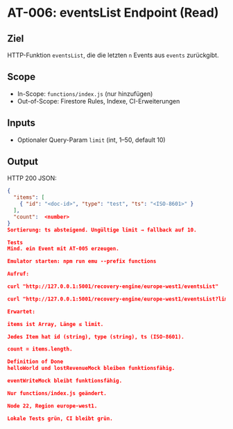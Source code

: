 # AT-006: eventsList Endpoint (Read)

## Ziel
HTTP-Funktion `eventsList`, die die letzten `n` Events aus `events` zurückgibt.

## Scope
- In-Scope: `functions/index.js` (nur hinzufügen)
- Out-of-Scope: Firestore Rules, Indexe, CI-Erweiterungen

## Inputs
- Optionaler Query-Param `limit` (int, 1–50, default 10)

## Output
HTTP 200 JSON:
```json
{
  "items": [
    { "id": "<doc-id>", "type": "test", "ts": "<ISO-8601>" }
  ],
  "count":  <number>
}
Sortierung: ts absteigend. Ungültige limit → fallback auf 10.

Tests
Mind. ein Event mit AT-005 erzeugen.

Emulator starten: npm run emu --prefix functions

Aufruf:

curl "http://127.0.0.1:5001/recovery-engine/europe-west1/eventsList"

curl "http://127.0.0.1:5001/recovery-engine/europe-west1/eventsList?limit=5"

Erwartet:

items ist Array, Länge ≤ limit.

Jedes Item hat id (string), type (string), ts (ISO-8601).

count = items.length.

Definition of Done
helloWorld und lostRevenueMock bleiben funktionsfähig.

eventWriteMock bleibt funktionsfähig.

Nur functions/index.js geändert.

Node 22, Region europe-west1.

Lokale Tests grün, CI bleibt grün.
